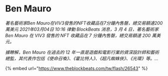 # Ben Mauro

_著名藝術家Ben Mauro在VIV3發售的NFT收藏品在7分鐘內售罄，總交易額達200萬美元 2021年03月04日 10:16 律動 BlockBeats 消息，3 月 4 日，著名藝術家 Ben Mauro 在 VIV3 發售的 NFT 收藏品在 7 分鐘內售罄，總交易額達 200 萬美元。_

_據瞭解，Ben Mauro 在過去的 12 年一直是遊戲和電影行業的資深設計師和藝術總監，其代表作包括《使命召喚》、《霍比特人》、《超凡蜘蛛俠》、《光環》等。..._

{% embed url="https://www.theblockbeats.com/tw/flash/26543" %}





